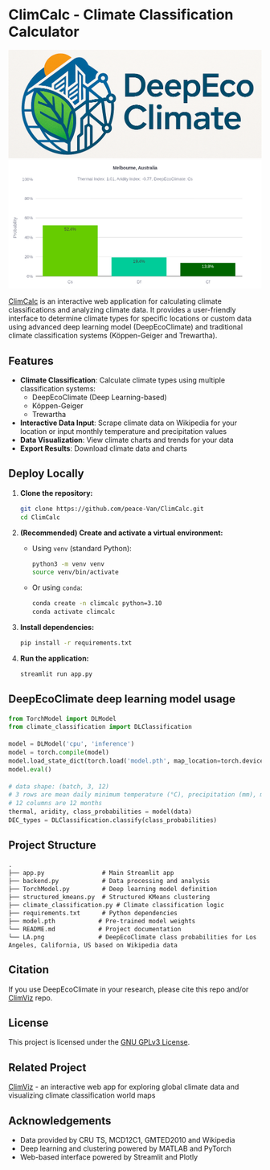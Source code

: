 # ClimCalc - Climate Classification Calculator

![DeepEcoClimateLogo](logo.png)
![DeepEcoClimate](Melbourne.png)

[ClimCalc](https://climcalc.streamlit.app) is an interactive web application for calculating climate classifications and analyzing climate data. It provides a user-friendly interface to determine climate types for specific locations or custom data using advanced deep learning model (DeepEcoClimate) and traditional climate classification systems (Köppen-Geiger and Trewartha).

## Features

* **Climate Classification**: Calculate climate types using multiple classification systems:
  - DeepEcoClimate (Deep Learning-based)
  - Köppen-Geiger
  - Trewartha
* **Interactive Data Input**: Scrape climate data on Wikipedia for your location or input monthly temperature and precipitation values
* **Data Visualization**: View climate charts and trends for your data
* **Export Results**: Download climate data and charts

## Deploy Locally

1. **Clone the repository:**
   ```bash
   git clone https://github.com/peace-Van/ClimCalc.git
   cd ClimCalc
   ```

2. **(Recommended) Create and activate a virtual environment:**
   * Using `venv` (standard Python):
     ```bash
     python3 -m venv venv
     source venv/bin/activate
     ```
   * Or using `conda`:
     ```bash
     conda create -n climcalc python=3.10
     conda activate climcalc
     ```

3. **Install dependencies:**
   ```bash
   pip install -r requirements.txt
   ```

4. **Run the application:**
   ```bash
   streamlit run app.py
   ```

## DeepEcoClimate deep learning model usage

```python
from TorchModel import DLModel
from climate_classification import DLClassification

model = DLModel('cpu', 'inference')
model = torch.compile(model)
model.load_state_dict(torch.load('model.pth', map_location=torch.device('cpu')))
model.eval()

# data shape: (batch, 3, 12)
# 3 rows are mean daily minimum temperature (°C), precipitation (mm), mean daily maximum temperature (°C)
# 12 columns are 12 months
thermal, aridity, class_probabilities = model(data)
DEC_types = DLClassification.classify(class_probabilities)
```

## Project Structure

```
.
├── app.py                # Main Streamlit app
├── backend.py            # Data processing and analysis
├── TorchModel.py         # Deep learning model definition
├── structured_kmeans.py  # Structured KMeans clustering
├── climate_classification.py # Climate classification logic
├── requirements.txt      # Python dependencies
├── model.pth            # Pre-trained model weights
└── README.md            # Project documentation
└── LA.png               # DeepEcoClimate class probabilities for Los Angeles, California, US based on Wikipedia data
```

## Citation

If you use DeepEcoClimate in your research, please cite this repo and/or [ClimViz](https://github.com/peace-Van/ClimViz/tree/main) repo.

## License

This project is licensed under the [GNU GPLv3 License](LICENSE).

## Related Project

[ClimViz](https://github.com/peace-Van/ClimViz) - an interactive web app for exploring global climate data and visualizing climate classification world maps

## Acknowledgements

* Data provided by CRU TS, MCD12C1, GMTED2010 and Wikipedia
* Deep learning and clustering powered by MATLAB and PyTorch
* Web-based interface powered by Streamlit and Plotly